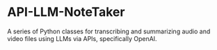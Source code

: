 # API-LLM-NoteTaker
 A series of Python classes for transcribing and summarizing audio and video files using LLMs via APIs, specifically OpenAI.
